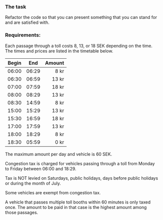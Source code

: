 ### The task ###
Refactor the code so that you can present something that you can stand for and are satisfied with.

### Requirements: ###
Each passage through a toll costs 8, 13, or 18 SEK depending on the time. The times and prices are listed in the timetable below.

| Begin | End   | Amount |
|-------|-------|-------:|
| 06:00 | 06:29 |   8 kr |
| 06:30 | 06:59 |  13 kr |
| 07:00 | 07:59 |  18 kr |
| 08:00 | 08:29 |  13 kr |
| 08:30 | 14:59 |   8 kr |
| 15:00 | 15:29 |  13 kr |
| 15:30 | 16:59 |  18 kr |
| 17:00 | 17:59 |  13 kr |
| 18:00 | 18:29 |   8 kr |
| 18:30 | 05:59 |   0 kr |

The maximum amount per day and vehicle is 60 SEK.

Congestion tax is charged for vehicles passing through a toll from Monday to Friday between 06:00 and 18:29.

Tax is NOT levied on Saturdays, public holidays, days before public holidays or during the month of July.

Some vehicles are exempt from congestion tax.

A vehicle that passes multiple toll booths within 60 minutes is only taxed once. The amount to be paid in that case is the highest amount among those passages.